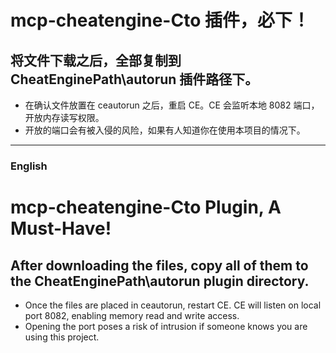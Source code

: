 
# mcp-cheatengine-Cto 插件，必下！

## 将文件下载之后，全部复制到 CheatEnginePath\autorun 插件路径下。
* 在确认文件放置在 ceautorun 之后，重启 CE。CE 会监听本地 8082 端口，开放内存读写权限。
* 开放的端口会有被入侵的风险，如果有人知道你在使用本项目的情况下。

---

### English

# mcp-cheatengine-Cto Plugin, A Must-Have!

## After downloading the files, copy all of them to the CheatEnginePath\autorun plugin directory.
* Once the files are placed in ceautorun, restart CE. CE will listen on local port 8082, enabling memory read and write access.
* Opening the port poses a risk of intrusion if someone knows you are using this project.
